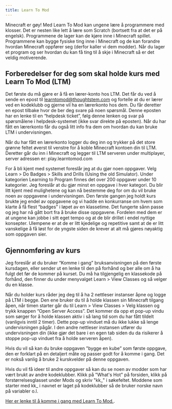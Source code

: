 ```yaml
---
title: Learn To Mod
---
```


Minecraft er gøy! Med Learn To Mod kan ungene lære å programmere med klosser. Det er nesten like lett å lære som Scratch (bortsett fra at det er på engelsk). Programmene de lager kan de kjøre inne i Minecraft spillet. Programmene kan bygge fysiske ting inne i Minecraft og de kan forandre hvordan Minecraft oppfører seg (derfor kaller vi dem modder). Når du lager et program og ser hvordan du kan få ting til å skje i Minecraft så er det  veldig motiverende.

## Forberedelser for deg som skal holde kurs med Learn To Mod (LTM)

Det første du må gjøre er å få en lærer-konto hos LTM. Det får du ved å sende en epost til learntomod@thoughtstem.com og fortelle at du er lærer ved en kodeklubb og gjerne vil ha en lærerkonto hos dem. Du får deretter en epost tilbake hvor de ber deg svare på noen spørsmål. Denne eposten har en lenke til en “helpdesk ticket”, følg denne lenken og svar på spørsmålene i helpdesk-systemet (ikke svar direkte på eposten). Når du har fått en lærerkonto får du også litt info fra dem om hvordan du kan bruke LTM i undervisningen.

Når du har fått en lærerkonto logger du deg inn og trykker på det store grønne feltet øverst til venstre for å koble Minecraft kontoen din til LTM. Deretter går du inn i Minecraft og legger til LTM serveren under multiplayer, server adressen er: play.learntomod.com

For å bli kjent med systemet foreslår jeg at du gjør noen oppgaver. Velg Learn > Do Badges > Skills and Drills (Using the old Simulator). Under kategorien Learning to Program finnes det over 200 oppgaver under 10 kategorier. Jeg foreslår at du gjør minst en oppgave i hver kategori. Du blir litt kjent med mulighetene og kan nå bestemme deg for om du vil bruke noen av oppgavene i undervisningen. Den første gangen jeg holdt kurs brukte jeg endel av oppgavene og vi hadde en konkurranse om hvem som klarte å få flest “badges” i løpet av en klassetime. Det fungerte sånn passe og jeg har nå gått bort fra å bruke disse oppgavene. Fordelen med dem er at ungene kan jobbe i sitt eget tempo og at de blir drillet i endel nyttige konsepter. Ulempene er at de er litt kjedelige og repetitive samt at de er litt vanskelige å få løst for de yngste siden de krever at alt må gjøres nøyaktig som oppgaven sier.

## Gjennomføring av kurs

Jeg foreslår at du bruker “Komme i gang” bruksanvisningen på den første kursdagen, eller sender ut en lenke til den på forhånd og ber alle om å ha fulgt det før de kommer på kurset. Du må ha tilgjengelig en klassekode på forhånd, den finner du under menyvalget Learn > View Classes og så velger du en klasse.

Når du holder kurs råder jeg deg til å ha 2 nettleser instanser åpne og logge på LTM i begge. Den ene bruker du til å holde klassen sin Minecraft tilgang åpen, når timen starter går du til Learn > View Classes > Velg klassen og trykk knappen “Open Server Access”. Det kommer da opp et pop-up vindu som sørger for å holde klassen aktiv i så lang tid som du har fått tildelt (vanligvis inntil 2 timer). Dette pop-up vinduet må du ikke lukke så lenge undervisningen pågår. I den andre nettleser instansen utfører du undervisningen din (ikke gjør det bare i en egen tab siden du da risikerer å stoppe pop-up vinduet fra å holde serveren åpen).

Hvis du vil så kan du bruke oppgaven "bygge en kube” som første oppgave, den er forklart på en detaljert måte og passer godt for å komme i gang. Det er nokså vanlig å bruke 2 kurskvelder på denne oppgaven.

Hvis du vil få ideer til andre oppgaver så kan du se noen av modder som har vært brukt av andre kodeklubber. Klikk på "What's Hot" på forsiden, klikk på forstørrelsesglasset under Mods og skriv "kk_" i søkefeltet. Moddene som starter med kk_ i navnet er laget på kodeklubber så de bruker norske navn på variabler o.l.

[Her er lenke til å komme i gang med Learn To Mod.](komme_i_gang/komme_i_gang.html).
